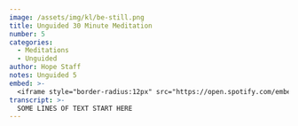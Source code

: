 ```yaml
---
image: /assets/img/kl/be-still.png
title: Unguided 30 Minute Meditation
number: 5
categories:
  - Meditations
  - Unguided
author: Hope Staff
notes: Unguided 5
embed: >-
  <iframe style="border-radius:12px" src="https://open.spotify.com/embed/episode/742X7tXbFWE6Be4TVDJp3F?utm_source=generator" width="100%" height="352" frameBorder="0" allowfullscreen="" allow="autoplay; clipboard-write; encrypted-media; fullscreen; picture-in-picture" loading="lazy"></iframe>
transcript: >-
  SOME LINES OF TEXT START HERE
---
```


